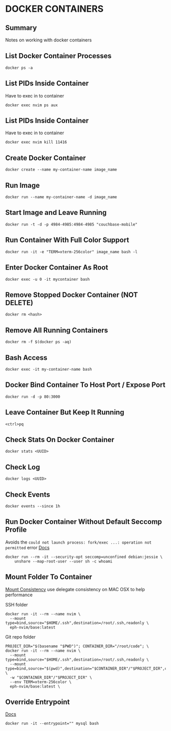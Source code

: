 # DOCKER CONTAINERS

## Summary

Notes on working with docker containers

## List Docker Container Processes

```console
docker ps -a
```

## List PIDs Inside Container

Have to exec in to container

```console
docker exec nvim ps aux
```

## List PIDs Inside Container

Have to exec in to container

```console
docker exec nvim kill 11416
```

## Create Docker Container

```console
docker create --name my-container-name image_name
```

## Run Image

```console
docker run --name my-container-name -d image_name
```

## Start Image and Leave Running

```console
docker run -t -d -p 4984-4985:4984-4985 "couchbase-mobile"
```

## Run Container With Full Color Support

```console
docker run -it -e "TERM=xterm-256color" image_name bash -l
```

## Enter Docker Container As Root

```console
docker exec -u 0 -it mycontainer bash
```

## Remove Stopped Docker Container <hash> (NOT DELETE)

```console
docker rm <hash>
```

## Remove All Running Containers

```console
docker rm -f $(docker ps -aq)
```

## Bash Access

```console
docker exec -it my-container-name bash
```

## Docker Bind Container To Host Port / Expose Port

```console
docker run -d -p 80:3000
```

## Leave Container But Keep It Running

`<ctrl>pq`

## Check Stats On Docker Container

```console
docker stats <UUID>
```

## Check Log

```console
docker logs <UUID>
```

## Check Events

```console
docker events --since 1h
```

## Run Docker Container Without Default Seccomp Profile

Avoids the `could not launch process: fork/exec ...: operation not permitted`
error
[Docs](https://docs.docker.com/engine/security/seccomp/#significant-syscalls-blocked-by-the-default-profile)

```console
docker run --rm -it --security-opt seccomp=unconfined debian:jessie \
    unshare --map-root-user --user sh -c whoami
```

## Mount Folder To Container

[Mount Consistency](https://docs.docker.com/storage/bind-mounts/#configure-mount-consistency-for-macos)
use delegate consistency on MAC OSX to help performance

SSH folder

```console
docker run -it --rm --name nvim \
  --mount type=bind,source="$HOME/.ssh",destination=/root/.ssh,readonly \
  eph-nvim/base:latest
```

Git repo folder

```
PROJECT_DIR="$(basename "$PWD")"; CONTAINER_DIR="/root/code"; \
docker run -it --rm --name nvim \
  --mount type=bind,source="$HOME/.ssh",destination=/root/.ssh,readonly \
  --mount type=bind,source="$(pwd)",destination="$CONTAINER_DIR"/"$PROJECT_DIR",consistency=delegated \
  -w "$CONTAINER_DIR"/"$PROJECT_DIR" \
  --env TERM=xterm-256color \
  eph-nvim/base:latest \
```

## Override Entrypoint

[Docs](https://docs.docker.com/engine/reference/run/#entrypoint-default-command-to-execute-at-runtime)

```console
docker run -it --entrypoint="" mysql bash
```
